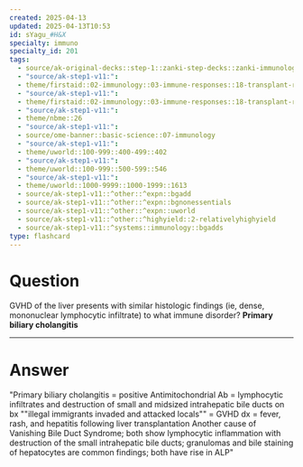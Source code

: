 ```yaml
---
created: 2025-04-13
updated: 2025-04-13T10:53
id: sYagu_#H&X
specialty: immuno
specialty_id: 201
tags:
  - source/ak-original-decks::step-1::zanki-step-decks::zanki-immunology-+-general-pathology::immunology
  - "source/ak-step1-v11:": 
  - theme/firstaid::02-immunology::03-immune-responses::18-transplant-rejection
  - "source/ak-step1-v11:": 
  - theme/firstaid::02-immunology::03-immune-responses::18-transplant-rejection::graft-vs-host-disease
  - "source/ak-step1-v11:": 
  - theme/nbme::26
  - "source/ak-step1-v11:": 
  - source/ome-banner::basic-science::07-immunology
  - "source/ak-step1-v11:": 
  - theme/uworld::100-999::400-499::402
  - "source/ak-step1-v11:": 
  - theme/uworld::100-999::500-599::546
  - "source/ak-step1-v11:": 
  - theme/uworld::1000-9999::1000-1999::1613
  - source/ak-step1-v11::^other::^expn::bgadd
  - source/ak-step1-v11::^other::^expn::bgnonessentials
  - source/ak-step1-v11::^other::^expn::uworld
  - source/ak-step1-v11::^other::^highyield::2-relativelyhighyield
  - source/ak-step1-v11::^systems::immunology::bgadds
type: flashcard
---
```


# Question
GVHD of the liver presents with similar histologic findings (ie, dense, mononuclear lymphocytic infiltrate) to what immune disorder?   **Primary biliary cholangitis**

---

# Answer
"Primary biliary cholangitis = positive Antimitochondrial Ab = lymphocytic infiltrates and destruction of small and midsized intrahepatic bile ducts on bx   ""illegal immigrants invaded and attacked locals"" = GVHD dx = fever, rash, and hepatitis following liver transplantation  Another cause of Vanishing Bile Duct Syndrome; both show lymphocytic inflammation with destruction of the small intrahepatic bile ducts; granulomas and bile staining of hepatocytes are common findings; both have rise in ALP"